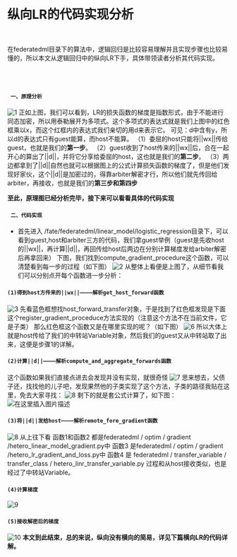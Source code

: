 # 纵向LR的代码实现分析
<br>

在federatedml目录下的算法中，逻辑回归是比较容易理解并且实现步骤也比较易懂的，所以本文从逻辑回归中的纵向LR下手，具体带领读者分析其代码实现。

<br>
<br>

#### ` 一、原理分析`
![1](https://img-blog.csdnimg.cn/20200811173412769.png?x-oss-process=image/watermark,type_ZmFuZ3poZW5naGVpdGk,shadow_10,text_aHR0cHM6Ly9ibG9nLmNzZG4ubmV0L3pqczk3NTU4NDcxNA==,size_16,color_FFFFFF,t_70)
正如上图，我们可以看到，LR的损失函数的梯度是指数形式，由于不能进行同态加密，所以用泰勒展开为多项式。这个多项式的表达式就是我们上图中的红色框乘以x，而这个红框内的表达式我们亲切的用d来表示它。
可见：d中含有y，所以d的表达式只有guest能算，而host不能算。
（1）委屈的host只能将||wx||传给guest，也就是我们的**第一步**。
（2）guest收到了host传来的||wx||后，合在一起开心的算出了||d||，并将它分享给委屈的host，这也就是我们的**第二步**。
（3）两边都拿到了||d||自然也就可以根据图上的公式计算损失函数的梯度了，但是他们发现好家伙，这个||d||是加密过的，得靠arbiter解密才行，所以他们就先传回给arbiter，再接收，也就是我们的**第三步和第四步**

**至此，原理图已经分析完毕，接下来可以看看具体的代码实现**

#### ` 二、代码实现`
- 首先进入 /fate/federatedml/linear_model/logistic_regression目录下，可以看到guest,host和arbiter三方的代码，我们拿guest举例（guest是先收host的||wx||，再计算||d||，再回传给host后两边在分别计算梯度发给arbiter解密后再拿回来）
下图，我们找到compute_gradient_procedure这个函数，可以清楚看到每一步的过程（如下图）
![2](https://img-blog.csdnimg.cn/20200811174832370.png?x-oss-process=image/watermark,type_ZmFuZ3poZW5naGVpdGk,shadow_10,text_aHR0cHM6Ly9ibG9nLmNzZG4ubmV0L3pqczk3NTU4NDcxNA==,size_16,color_FFFFFF,t_70)
从整体上看便是上图了，从细节看我们可以分别点开每个函数进一步分析：
#### `(1)得到host方传来的||wx||————解析get_host_forward函数`
![3](https://img-blog.csdnimg.cn/20200811180348614.png?x-oss-process=image/watermark,type_ZmFuZ3poZW5naGVpdGk,shadow_10,text_aHR0cHM6Ly9ibG9nLmNzZG4ubmV0L3pqczk3NTU4NDcxNA==,size_16,color_FFFFFF,t_70)
先看蓝色框想找host_forward_transfer对象，于是找到了红色框发现是下面这个register_gradient_proceduce方法实现的（注意这个方法不在当前文件，它是子类）
那么红色框这个函数又是在哪里实现的呢？（如下图）
![6](https://img-blog.csdnimg.cn/20200811180644314.png?x-oss-process=image/watermark,type_ZmFuZ3poZW5naGVpdGk,shadow_10,text_aHR0cHM6Ly9ibG9nLmNzZG4ubmV0L3pqczk3NTU4NDcxNA==,size_16,color_FFFFFF,t_70)
所以大体上就是host传给了我们的中转站Variable对象，然后我们的guest又从中转站取了出来，这便是步骤1的详解。

#### `(2)计算||d||————解析compute_and_aggregate_forwards函数`
这个函数如果我们直接点进去会发现并没有实现，就很奇怪
![7](https://img-blog.csdnimg.cn/20200811181408149.png)
思来想去，父债子还，找找他的儿子吧，发现果然他的子类实现了这个方法，子类的路径我贴在这里，免去大家寻找：
![8](https://img-blog.csdnimg.cn/20200811181525539.png)
剩下的就是套公式计算了，如下图：
![在这里插入图片描述](https://img-blog.csdnimg.cn/20200811181044610.png?x-oss-process=image/watermark,type_ZmFuZ3poZW5naGVpdGk,shadow_10,text_aHR0cHM6Ly9ibG9nLmNzZG4ubmV0L3pqczk3NTU4NDcxNA==,size_16,color_FFFFFF,t_70)
#### `(3)将||d||发给host————解析remote_fore_gradient函数`
![8](https://img-blog.csdnimg.cn/20200811182224863.png?x-oss-process=image/watermark,type_ZmFuZ3poZW5naGVpdGk,shadow_10,text_aHR0cHM6Ly9ibG9nLmNzZG4ubmV0L3pqczk3NTU4NDcxNA==,size_16,color_FFFFFF,t_70)
从上往下看
函数1和函数2 都是federatedml / optim / gradient /hetero_linear_model_gradient.py中
函数3 是federatedml / optim / gradient /hetero_lr_gradient_and_loss.py中
函数4 是 federatedml / transfer_variable / transfer_class / hetero_linr_transfer_variable.py
过程和从host接收类似，也是经过了中转站Variable。

#### `(4)计算梯度`
![9](https://img-blog.csdnimg.cn/20200811183320283.png?x-oss-process=image/watermark,type_ZmFuZ3poZW5naGVpdGk,shadow_10,text_aHR0cHM6Ly9ibG9nLmNzZG4ubmV0L3pqczk3NTU4NDcxNA==,size_16,color_FFFFFF,t_70)
#### `(5)接收解密后的梯度`
![10](https://img-blog.csdnimg.cn/20200811183443777.png?x-oss-process=image/watermark,type_ZmFuZ3poZW5naGVpdGk,shadow_10,text_aHR0cHM6Ly9ibG9nLmNzZG4ubmV0L3pqczk3NTU4NDcxNA==,size_16,color_FFFFFF,t_70)
**本文到此结束，总的来说，纵向没有横向的简易，详见下篇横向LR的代码详解。**
